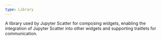 ```yaml
---
type: Library
---
```


A library used by Jupyter Scatter for composing widgets, enabling the integration of Jupyter Scatter into other widgets and supporting traitlets for communication.